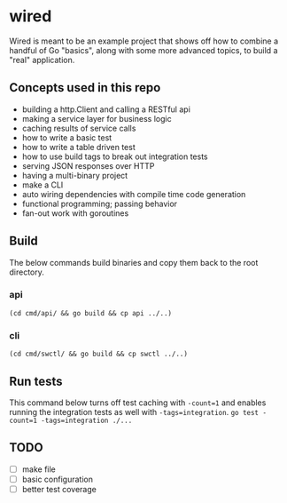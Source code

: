 # wired

Wired is meant to be an example project that shows off how to combine a handful of Go "basics", along with some more
advanced topics, to build a "real" application.

## Concepts used in this repo

- building a http.Client and calling a RESTful api
- making a service layer for business logic
- caching results of service calls
- how to write a basic test
- how to write a table driven test
- how to use build tags to break out integration tests
- serving JSON responses over HTTP
- having a multi-binary project
- make a CLI
- auto wiring dependencies with compile time code generation
- functional programming; passing behavior
- fan-out work with goroutines

## Build

The below commands build binaries and copy them back to the root directory.

### api

`(cd cmd/api/ && go build && cp api ../..)`

### cli

`(cd cmd/swctl/ && go build && cp swctl ../..)`

## Run tests

This command below turns off test caching with `-count=1` and enables running the integration tests as well with `-tags=integration`.
`go test -count=1 -tags=integration ./...`

## TODO

- [ ] make file
- [ ] basic configuration
- [ ] better test coverage
